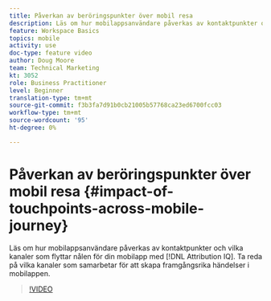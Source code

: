 ```yaml
---
title: Påverkan av beröringspunkter över mobil resa
description: Läs om hur mobilappsanvändare påverkas av kontaktpunkter och vilka kanaler som flyttar nålen för mobilappen med hjälp av Attribution IQ. Ta reda på vilka kanaler som samarbetar för att skapa framgångsrika händelser i mobilappen.
feature: Workspace Basics
topics: mobile
activity: use
doc-type: feature video
author: Doug Moore
team: Technical Marketing
kt: 3052
role: Business Practitioner
level: Beginner
translation-type: tm+mt
source-git-commit: f3b3fa7d91b0cb21005b57768ca23ed6700fcc03
workflow-type: tm+mt
source-wordcount: '95'
ht-degree: 0%

---
```



# Påverkan av beröringspunkter över mobil resa {#impact-of-touchpoints-across-mobile-journey}

Läs om hur mobilappsanvändare påverkas av kontaktpunkter och vilka kanaler som flyttar nålen för din mobilapp med [!DNL Attribution IQ]. Ta reda på vilka kanaler som samarbetar för att skapa framgångsrika händelser i mobilappen.

>[!VIDEO](https://video.tv.adobe.com/v/27827/?quality=12)
